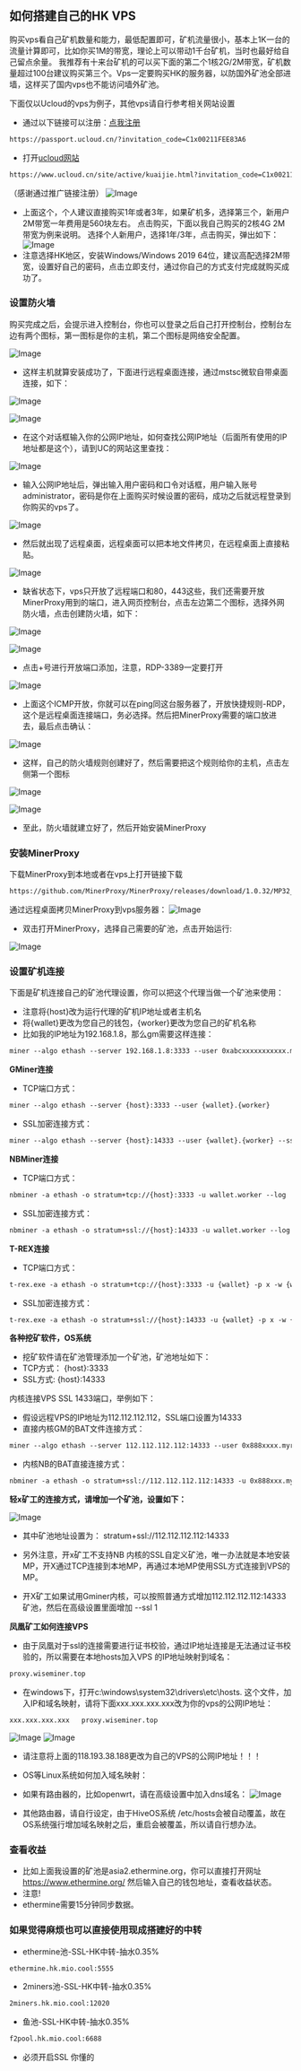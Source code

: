 ## 如何搭建自己的HK VPS

购买vps看自己矿机数量和能力，最低配置即可，矿机流量很小，基本上1K一台的流量计算即可，比如你买1M的带宽，理论上可以带动1千台矿机，当时也最好给自己留点余量。
我推荐有十来台矿机的可以买下面的第二个1核2G/2M带宽，矿机数量超过100台建议购买第三个。Vps一定要购买HK的服务器，以防国外矿池全部进墙，这样买了国内vps也不能访问墙外矿池。

下面仅以Ucloud的vps为例子，其他vps请自行参考相关网站设置
- 通过以下链接可以注册：[点我注册](https://passport.ucloud.cn/?invitation_code=C1x00211FEE83A6)
```markdown
https://passport.ucloud.cn/?invitation_code=C1x00211FEE83A6
```
- 打开[ucloud网站](https://www.ucloud.cn/site/active/kuaijie.html?invitation_code=C1x00211FEE83A6E#xianggang)
```markdown
https://www.ucloud.cn/site/active/kuaijie.html?invitation_code=C1x00211FEE83A6E#xianggang
```
（感谢通过推广链接注册）
![Image](http://s-gz-416-dmgf-dl.oss.dogecdn.com/Ucloud/image001.png)

- 上面这个，个人建议直接购买1年或者3年，如果矿机多，选择第三个，新用户2M带宽一年费用是560块左右。
点击购买，下面以我自己购买的2核4G 2M带宽为例来说明。
选择个人新用户，选择1年/3年，点击购买，弹出如下：
![Image](http://s-gz-416-dmgf-dl.oss.dogecdn.com/Ucloud/image002.png)
- 注意选择HK地区，安装Windows/Windows 2019 64位，建议高配选择2M带宽，设置好自己的密码，点击立即支付，通过你自己的方式支付完成就购买成功了。

### 设置防火墙
购买完成之后，会提示进入控制台，你也可以登录之后自己打开控制台，控制台左边有两个图标，第一图标是你的主机，第二个图标是网络安全配置。

![Image](http://s-gz-416-dmgf-dl.oss.dogecdn.com/Ucloud/image003.png)
- 这样主机就算安装成功了，下面进行远程桌面连接，通过mstsc微软自带桌面连接，如下：

![Image](http://s-gz-416-dmgf-dl.oss.dogecdn.com/Ucloud/image004.png)

![Image](http://s-gz-416-dmgf-dl.oss.dogecdn.com/Ucloud/image005.png)

- 在这个对话框输入你的公网IP地址，如何查找公网IP地址（后面所有使用的IP地址都是这个），请到UC的网站这里查找：

![Image](http://s-gz-416-dmgf-dl.oss.dogecdn.com/Ucloud/image006.png)

- 输入公网IP地址后，弹出输入用户密码和口令对话框，用户输入账号administrator，密码是你在上面购买时候设置的密码，成功之后就远程登录到你购买的vps了。

![Image](http://s-gz-416-dmgf-dl.oss.dogecdn.com/Ucloud/image007.png)

- 然后就出现了远程桌面，远程桌面可以把本地文件拷贝，在远程桌面上直接粘贴。

![Image](http://s-gz-416-dmgf-dl.oss.dogecdn.com/Ucloud/image008.png)

- 缺省状态下，vps只开放了远程端口和80，443这些，我们还需要开放MinerProxy用到的端口，进入网页控制台，点击左边第二个图标，选择外网防火墙，点击创建防火墙，如下：

![Image](http://s-gz-416-dmgf-dl.oss.dogecdn.com/Ucloud/image009.png)

![Image](http://s-gz-416-dmgf-dl.oss.dogecdn.com/Ucloud/image010.png)

- 点击+号进行开放端口添加，注意，RDP-3389一定要打开

![Image](http://s-gz-416-dmgf-dl.oss.dogecdn.com/Ucloud/image011.png)

- 上面这个ICMP开放，你就可以在ping同这台服务器了，开放快捷规则-RDP，这个是远程桌面连接端口，务必选择。然后把MinerProxy需要的端口放进去，最后点击确认：

![Image](http://s-gz-416-dmgf-dl.oss.dogecdn.com/Ucloud/image012.png)

- 这样，自己的防火墙规则创建好了，然后需要把这个规则给你的主机，点击左侧第一个图标

![Image](http://s-gz-416-dmgf-dl.oss.dogecdn.com/Ucloud/image013.png)

![Image](http://s-gz-416-dmgf-dl.oss.dogecdn.com/Ucloud/image014.png)

- 至此，防火墙就建立好了，然后开始安装MinerProxy

### 安装MinerProxy
下载MinerProxy到本地或者在vps上打开链接下载
```markdown
https://github.com/MinerProxy/MinerProxy/releases/download/1.0.32/MP32_2021_12_06.zip
```
通过远程桌面拷贝MinerProxy到vps服务器：
![Image](http://s-gz-416-dmgf-dl.oss.dogecdn.com/Ucloud/image015.png)

- 双击打开MinerProxy，选择自己需要的矿池，点击开始运行:

![Image](http://s-gz-416-dmgf-dl.oss.dogecdn.com/Ucloud/image016.png)

### 设置矿机连接
下面是矿机连接自己的矿池代理设置，你可以把这个代理当做一个矿池来使用：
- 注意将{host}改为运行代理的矿机IP地址或者主机名
- 将{wallet}更改为您自己的钱包，{worker}更改为您自己的矿机名称
- 比如我的IP地址为192.168.1.8，那么gm需要这样连接：
```markdown
miner --algo ethash --server 192.168.1.8:3333 --user 0xabcxxxxxxxxxxx.myworker
```
**GMiner连接**
- TCP端口方式：
```markdown
miner --algo ethash --server {host}:3333 --user {wallet}.{worker}
```
- SSL加密连接方式：
```markdown
miner --algo ethash --server {host}:14333 --user {wallet}.{worker} --ssl 1
```

**NBMiner连接**
- TCP端口方式：
```markdown
nbminer -a ethash -o stratum+tcp://{host}:3333 -u wallet.worker --log
```
- SSL加密连接方式：
```markdown
nbminer -a ethash -o stratum+ssl://{host}:14333 -u wallet.worker --log
```

**T-REX连接**
- TCP端口方式：
```markdown
t-rex.exe -a ethash -o stratum+tcp://{host}:3333 -u {wallet} -p x -w {worker}
```
- SSL加密连接方式：
```markdown
t-rex.exe -a ethash -o stratum+ssl://{host}:14333 -u {wallet} -p x -w {worker} --no-strict-ssl
```

**各种挖矿软件，OS系统**
- 挖矿软件请在矿池管理添加一个矿池，矿池地址如下：
- TCP方式： {host}:3333
- SSL方式:  {host}:14333

内核连接VPS SSL 1433端口，举例如下：
- 假设远程VPS的IP地址为112.112.112.112，SSL端口设置为14333
- 直接内核GM的BAT文件连接方式：
```markdown
miner --algo ethash --server 112.112.112.112:14333 --user 0x888xxxx.myrig --ssl 1
```
- 内核NB的BAT直接连接方式：
```markdown
nbminer -a ethash -o stratum+ssl://112.112.112.112:14333 -u 0x888xxx.myrig --log
```

**轻x矿工的连接方式，请增加一个矿池，设置如下：**

![Image](http://s-gz-416-dmgf-dl.oss.dogecdn.com/Ucloud/image017.png)

- 其中矿池地址设置为： stratum+ssl://112.112.112.112:14333

- 另外注意，开x矿工不支持NB 内核的SSL自定义矿池，唯一办法就是本地安装MP，开X通过TCP连接到本地MP，再通过本地MP使用SSL方式连接到VPS的MP。
- 开X矿工如果试用Gminer内核，可以按照普通方式增加112.112.112.112:14333矿池，然后在高级设置里面增加 --ssl 1

**凤凰矿工如何连接VPS**
- 由于凤凰对于ssl的连接需要进行证书校验，通过IP地址连接是无法通过证书校验的，所以需要在本地hosts加入VPS 的IP地址映射到域名：
```markdown
proxy.wiseminer.top
```
- 在windows下，打开c:\windows\system32\drivers\etc\hosts. 这个文件，加入IP和域名映射，请将下面xxx.xxx.xxx.xxx改为你的vps的公网IP地址：
```markdown
xxx.xxx.xxx.xxx   proxy.wiseminer.top
```
![Image](http://s-gz-416-dmgf-dl.oss.dogecdn.com/Ucloud/image018.png)
![Image](http://s-gz-416-dmgf-dl.oss.dogecdn.com/Ucloud/image019.png)
- 请注意将上面的118.193.38.188更改为自己的VPS的公网IP地址！！！

- OS等Linux系统如何加入域名映射：
- 如果有路由器的，比如openwrt，请在高级设置中加入dns域名：
![Image](http://s-gz-416-dmgf-dl.oss.dogecdn.com/Ucloud/image020.png)

- 其他路由器，请自行设定，由于HiveOS系统 /etc/hosts会被自动覆盖，故在OS系统强行增加域名映射之后，重启会被覆盖，所以请自行想办法。

### 查看收益
- 比如上面我设置的矿池是asia2.ethermine.org，你可以直接打开网址
https://www.ethermine.org/
然后输入自己的钱包地址，查看收益状态。
- 注意!
- ethermine需要15分钟同步数据。


### 如果觉得麻烦也可以直接使用现成搭建好的中转
- ethermine池-SSL-HK中转-抽水0.35%
```markdown
ethermine.hk.mio.cool:5555
```
- 2miners池-SSL-HK中转-抽水0.35%
```markdown
2miners.hk.mio.cool:12020
```
- 鱼池-SSL-HK中转-抽水0.35%
```markdown
f2pool.hk.mio.cool:6688
```
- 必须开启SSL 你懂的
